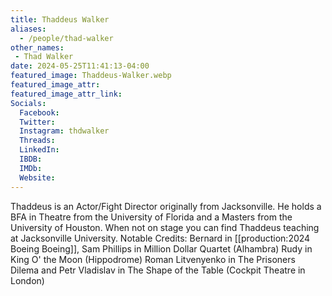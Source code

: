 ```yaml
---
title: Thaddeus Walker
aliases: 
  - /people/thad-walker
other_names: 
 - Thad Walker
date: 2024-05-25T11:41:13-04:00
featured_image: Thaddeus-Walker.webp
featured_image_attr: 
featured_image_attr_link: 
Socials:
  Facebook: 
  Twitter: 
  Instagram: thdwalker
  Threads: 
  LinkedIn: 
  IBDB: 
  IMDb: 
  Website: 
---
```

Thaddeus is an Actor/Fight Director originally from Jacksonville. He holds a BFA in Theatre from the University of Florida and a Masters from the University of Houston. When not on stage you can find Thaddeus teaching at Jacksonville University. Notable Credits: Bernard in [[production:2024 Boeing Boeing]], Sam Phillips in Million Dollar Quartet (Alhambra) Rudy in King O' the Moon (Hippodrome) Roman Litvenyenko in The Prisoners Dilema and Petr Vladislav in The Shape of the Table (Cockpit Theatre in London)